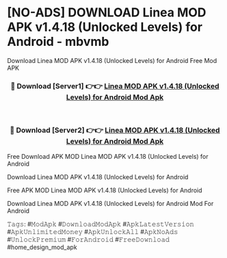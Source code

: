 # [NO-ADS] DOWNLOAD Linea MOD APK v1.4.18 (Unlocked Levels) for Android - mbvmb
Download Linea MOD APK v1.4.18 (Unlocked Levels) for Android Free Mod APK

<div align="center">
<h3>🔴 Download [Server1] 👉👉 <a href="https://apk-comot.site?title=Linea_MOD_APK_v1.4.18_(Unlocked_Levels)_for_Android">Linea MOD APK v1.4.18 (Unlocked Levels) for Android Mod Apk</a></h3><br>

<h3>🔴 Download [Server2] 👉👉 <a href="https://apk-comot.site?title=Linea_MOD_APK_v1.4.18_(Unlocked_Levels)_for_Android">Linea MOD APK v1.4.18 (Unlocked Levels) for Android Mod Apk</a></h3>
</div>


Free Download APK MOD Linea MOD APK v1.4.18 (Unlocked Levels) for Android

Download Linea MOD APK v1.4.18 (Unlocked Levels) for Android 

Free APK MOD Linea MOD APK v1.4.18 (Unlocked Levels) for Android 

Download Linea MOD APK v1.4.18 (Unlocked Levels) for Android Mod For Android

𝚃𝚊𝚐𝚜: #𝙼𝚘𝚍𝙰𝚙𝚔 #𝙳𝚘𝚠𝚗𝚕𝚘𝚊𝚍𝙼𝚘𝚍𝙰𝚙𝚔 #𝙰𝚙𝚔𝙻𝚊𝚝𝚎𝚜𝚝𝚅𝚎𝚛𝚜𝚒𝚘𝚗 #𝙰𝚙𝚔𝚄𝚗𝚕𝚒𝚖𝚒𝚝𝚎𝚍𝙼𝚘𝚗𝚎𝚢 #𝙰𝚙𝚔𝚄𝚗𝚕𝚘𝚌𝚔𝙰𝚕𝚕 #𝙰𝚙𝚔𝙽𝚘𝙰𝚍𝚜 #𝚄𝚗𝚕𝚘𝚌𝚔𝙿𝚛𝚎𝚖𝚒𝚞𝚖 #𝙵𝚘𝚛𝙰𝚗𝚍𝚛𝚘𝚒𝚍 #𝙵𝚛𝚎𝚎𝙳𝚘𝚠𝚗𝚕𝚘𝚊𝚍 #home_design_mod_apk